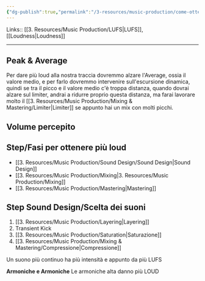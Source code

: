 ```yaml
---
{"dg-publish":true,"permalink":"/3-resources/music-production/come-ottenere-piu-lufs/"}
---
```


Links:: [[3. Resources/Music Production/LUFS\|LUFS]], [[Loudness\|Loudness]]

---
## Peak & Average

Per dare più loud alla nostra traccia dovremmo alzare l'Average, ossia il valore medio, e per farlo dovremmo intervenire sull'escursione dinamica, quindi se tra il picco e il valore medio c'è troppa distanza, quando dovrai alzare sul limiter, andrai a ridurre proprio questa distanza, ma farai lavorare molto il [[3. Resources/Music Production/Mixing & Mastering/Limiter\|Limiter]] se appunto hai un mix con molti picchi. 

## Volume percepito


## Step/Fasi per ottenere più loud

- [[3. Resources/Music Production/Sound Design/Sound Design\|Sound Design]]
- [[3. Resources/Music Production/Mixing\|3. Resources/Music Production/Mixing]]
- [[3. Resources/Music Production/Mastering\|Mastering]]

## Step Sound Design/Scelta dei suoni

1. [[3. Resources/Music Production/Layering\|Layering]]
2. Transient Kick
3. [[3. Resources/Music Production/Saturation\|Saturazione]]
4. [[3. Resources/Music Production/Mixing & Mastering/Compressione\|Compressione]]



Un suono più continuo ha più intensità e appunto da più LUFS

**Armoniche e Armoniche**
Le armoniche alta danno più LOUD

 


